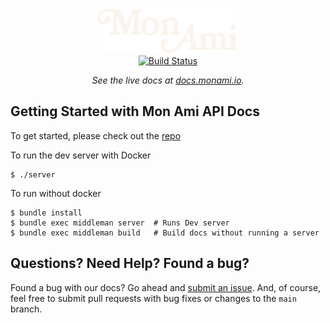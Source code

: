 <p align="center">
  <img src="https://raw.githubusercontent.com/mes-amis/docs.monami.io/main/source/images/logo.svg" alt="Mon Ami API Documentation" width="226">
  <br>
  <a href="https://github.com/mes-amis/docs.monami.io/actions?query=workflow%3ABuild+branch%3Amain"><img src="https://github.com/mes-amis/docs.monami.io/workflows/Build/badge.svg?branch=main" alt="Build Status"></a>
</p>

<p align="center"><em>See the live docs at <a href="https://docs.monami.io">docs.monami.io</a>.</em></p>

## Getting Started with Mon Ami API Docs

To get started, please check out the [repo](https://github.com/mes-amis/docs.monami.io)

To run the dev server with Docker

```
$ ./server
```

To run without docker

```
$ bundle install
$ bundle exec middleman server  # Runs Dev server
$ bundle exec middleman build   # Build docs without running a server
```

## Questions? Need Help? Found a bug?

Found a bug with our docs? Go ahead and [submit an issue](https://github.com/mes-amis/docs.monami.io/issues). And, of course, feel free to submit pull requests with bug fixes or changes to the `main` branch.
